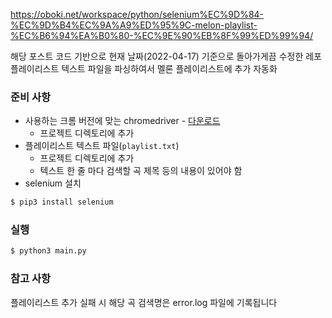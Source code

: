 https://oboki.net/workspace/python/selenium%EC%9D%84-%EC%9D%B4%EC%9A%A9%ED%95%9C-melon-playlist-%EC%B6%94%EA%B0%80-%EC%9E%90%EB%8F%99%ED%99%94/

해당 포스트 코드 기반으로 현재 날짜(2022-04-17) 기준으로 돌아가게끔 수정한 레포  
플레이리스트 텍스트 파일을 파싱하여서 멜론 플레이리스트에 추가 자동화

### 준비 사항 
- 사용하는 크롬 버전에 맞는 chromedriver - [다운로드](https://chromedriver.chromium.org/downloads)
  - 프로젝트 디렉토리에 추가
- 플레이리스트 텍스트 파일(`playlist.txt`)
  - 프로젝트 디렉토리에 추가
  - 텍스트 한 줄 마다 검색할 곡 제목 등의 내용이 있어야 함
- selenium 설치
```bash
$ pip3 install selenium
```

### 실행
```bash
$ python3 main.py
```

### 참고 사항
플레이리스트 추가 실패 시 해당 곡 검색명은 error.log 파일에 기록됩니다